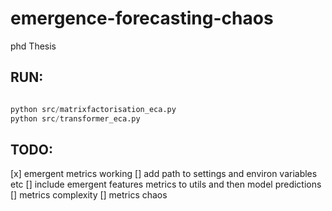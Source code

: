 # emergence-forecasting-chaos
phd Thesis


## RUN:
```python

python src/matrixfactorisation_eca.py
python src/transformer_eca.py
```

## TODO:
[x] emergent metrics working
[] add path to settings and environ variables etc
[] include emergent features metrics to utils and then model predictions
[] metrics complexity
[] metrics chaos